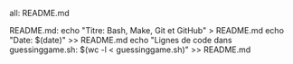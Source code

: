 
all: README.md

README.md:
    echo "Titre: Bash, Make, Git et GitHub" > README.md
    echo "Date: $(date)" >> README.md
    echo "Lignes de code dans guessinggame.sh: $(wc -l < guessinggame.sh)" >> README.md
